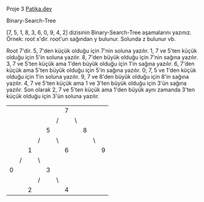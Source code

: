 Proje 3
[Patika.dev](https://www.patika.dev/tr)

Binary-Search-Tree

[7, 5, 1, 8, 3, 6, 0, 9, 4, 2] dizisinin Binary-Search-Tree aşamalarını yazınız.
Örnek: root x'dir. root'un sağından y bulunur. Solunda z bulunur vb.

Root 7'dir. 5, 7'den küçük olduğu için 7'nin soluna yazılır. 1, 7 ve 5'ten küçük olduğu için 5'in soluna yazılır. 
8, 7'den büyük olduğu için 7'nin sağına yazılır. 3, 7 ve 5'ten küçük ama 1'den büyük olduğu için 1'in sağına yazılır.
6, 7'den küçük ama 5'ten büyük olduğu için 5'in sağına yazılır. 0; 7, 5 ve 1'den küçük olduğu için 1'in soluna yazılır.
9, 7 ve 8'den büyük olduğu için 8'in sağına yazılır. 4, 7 ve 5'ten küçük ama 1 ve 3'ten büyük olduğu için 3'ün sağına yazılır.
Son olarak 2, 7 ve 5'ten küçük ama 1'den büyük aynı zamanda 3'ten küçük olduğu için 3'ün soluna yazılır.

|  |  |     |  |  |  |  |  |  |  |  |
|--|--|-    |- |- |- |- |- |- |- |- |
|  |  |     |  |  |  | 7|  |  |  |  |  
|  |  |     |  |  | /|  |\ |  |  |  | 
|  |  |     |  | 5|  |  |  |8 |  |  | 
|  |  |     | /|  |\ |  |  |  |\ |  | 
|  |  | 1   |  |  |  |6 |  |  |  | 9|
|  | /|     |\ |  |  |  |  |  |  |  |
| 0|  |     |  | 3|  |  |  |  |  |  |
|  |  |     | /|  |\ |  |  |  |  |  |
|  |  |   2 |  |  |  |4 |  |  |  |  |
